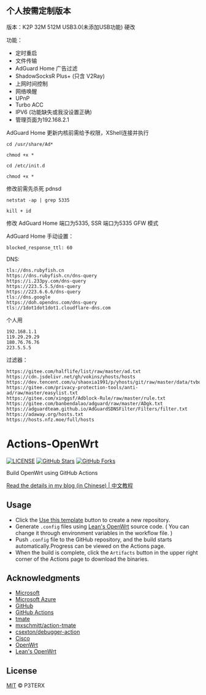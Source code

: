 ## 个人按需定制版本 ##

版本：K2P 32M 512M USB3.0(未添加USB功能) 硬改

功能：
- 定时重启
- 文件传输
- AdGuard Home 广告过滤
- ShadowSocksR Plus+ (只含 V2Ray)
- 上网时间控制
- 网络唤醒
- UPnP
- Turbo ACC
- IPV6 (功能缺失或我没设置正确)
- 管理页面为192.168.2.1

AdGuard Home 更新内核前需给予权限，XShell连接并执行

`cd /usr/share/Ad*`

`chmod +x *`

`cd /etc/init.d`

`chmod +x *`

修改前需先杀死 pdnsd

 `netstat -ap | grep 5335`
 
 `kill + id`
 
修改 AdGuard Home 端口为5335, SSR 端口为5335 GFW 模式

AdGuard Home 手动设置：

`blocked_response_ttl: 60`

DNS:
```
tls://dns.rubyfish.cn
https://dns.rubyfish.cn/dns-query
https://i.233py.com/dns-query
https://223.5.5.5/dns-query
https://223.6.6.6/dns-query
tls://dns.google
https://doh.opendns.com/dns-query
tls://1dot1dot1dot1.cloudflare-dns.com
```
个人用
```
192.168.1.1
119.29.29.29
180.76.76.76
223.5.5.5
```
过滤器：
```
https://gitee.com/halflife/list/raw/master/ad.txt
https://cdn.jsdelivr.net/gh/vokins/yhosts/hosts
https://dev.tencent.com/u/shaoxia1991/p/yhosts/git/raw/master/data/tvbox.txt
https://gitee.com/privacy-protection-tools/anti-ad/raw/master/easylist.txt
https://gitee.com/xinggsf/Adblock-Rule/raw/master/rule.txt
https://gitee.com/banbendalao/adguard/raw/master/ADgk.txt
https://adguardteam.github.io/AdGuardSDNSFilter/Filters/filter.txt
https://adaway.org/hosts.txt
https://hosts.nfz.moe/full/hosts
```


# Actions-OpenWrt

[![LICENSE](https://img.shields.io/github/license/mashape/apistatus.svg?style=flat-square&label=LICENSE)](https://github.com/P3TERX/Actions-OpenWrt/blob/master/LICENSE)
[![GitHub Stars](https://img.shields.io/github/stars/P3TERX/Actions-OpenWrt.svg?style=flat-square&label=Stars&logo=github)](https://github.com/P3TERX/Actions-OpenWrt/stargazers)
[![GitHub Forks](https://img.shields.io/github/forks/P3TERX/Actions-OpenWrt.svg?style=flat-square&label=Forks&logo=github)](https://github.com/P3TERX/Actions-OpenWrt/fork)

Build OpenWrt using GitHub Actions

[Read the details in my blog (in Chinese) | 中文教程](https://p3terx.com/archives/build-openwrt-with-github-actions.html)

## Usage

- Click the [Use this template](https://github.com/P3TERX/Actions-OpenWrt/generate) button to create a new repository.
- Generate `.config` files using [Lean's OpenWrt](https://github.com/coolsnowwolf/lede) source code. ( You can change it through environment variables in the workflow file. )
- Push `.config` file to the GitHub repository, and the build starts automatically.Progress can be viewed on the Actions page.
- When the build is complete, click the `Artifacts` button in the upper right corner of the Actions page to download the binaries.

## Acknowledgments

- [Microsoft](https://www.microsoft.com)
- [Microsoft Azure](https://azure.microsoft.com)
- [GitHub](https://github.com)
- [GitHub Actions](https://github.com/features/actions)
- [tmate](https://github.com/tmate-io/tmate)
- [mxschmitt/action-tmate](https://github.com/mxschmitt/action-tmate)
- [csexton/debugger-action](https://github.com/csexton/debugger-action)
- [Cisco](https://www.cisco.com/)
- [OpenWrt](https://github.com/openwrt/openwrt)
- [Lean's OpenWrt](https://github.com/coolsnowwolf/lede)

## License

[MIT](https://github.com/P3TERX/Actions-OpenWrt/blob/master/LICENSE) © P3TERX
